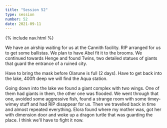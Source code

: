 ```yaml
---
title: "Session 52"
type: session
number: 52
date: 2021-09-11
---
```


{% include nav.html %}

We have an airship waiting for us at the Cannith facility. RIP arranged for us to get some ballistas. We plan to have Abel fit it to the brooms.
We continued towards Henge and found Twins, two detailed statues of giants that guard the entrance of a ruined city.

Have to bring the mask before Olarune is full (2 days). Have to get back into the lake, 400ft deep we will find the Aqua station.

Going down into the lake we found a giant complex with two wings. One of them had giants in them, the other one was flooded. We went through that one, avoided some aggressive fish, found a strange room with some timey-wimey stuff and had RIP disappear for us. Then we travelled back in time and almost repeated everything. Elora found where my mother was, got her with dimension door and woke up a dragon turtle that was guarding the place. I think we’ll have to fight it now.
